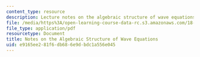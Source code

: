 ```yaml
---
content_type: resource
description: Lecture notes on the algebraic structure of wave equations.
file: /media/https%3A/open-learning-course-data-rc.s3.amazonaws.com/18-369-mathematical-methods-in-nanophotonics-spring-2008/e9165ee281f6db686e9dbdc1a556e045_wave_equations.pdf
file_type: application/pdf
resourcetype: Document
title: Notes on the Algebraic Structure of Wave Equations
uid: e9165ee2-81f6-db68-6e9d-bdc1a556e045
---
```

